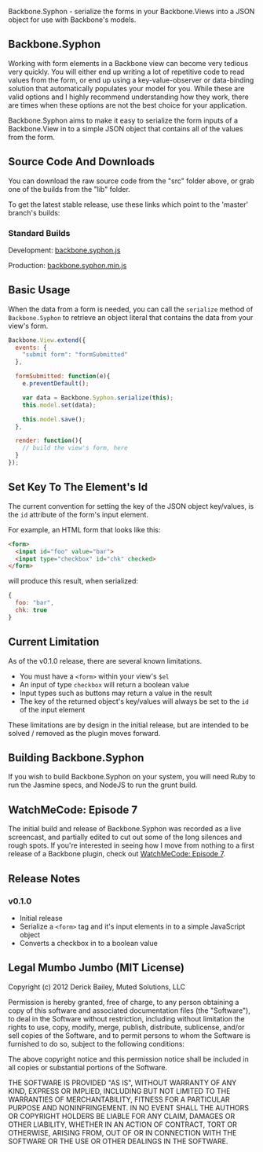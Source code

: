 Backbone.Syphon - serialize the forms in your
Backbone.Views into a JSON object for use with 
Backbone's models.

## Backbone.Syphon

Working with form elements in a Backbone view can become
very tedious very quickly. You will either end up writing
a lot of repetitive code to read values from the form,
or end up using a key-value-observer or data-binding
solution that automatically populates your model for you.
While these are valid options and I highly recommend
understanding how they work, there are times when these 
options are not the best choice for your application.

Backbone.Syphon aims to make it easy to serialize the
form inputs of a Backbone.View in to a simple JSON object
that contains all of the values from the form.

## Source Code And Downloads

You can download the raw source code from the "src" 
folder above, or grab one of the builds from the 
"lib" folder. 

To get the latest stable release, use these links 
which point to the 'master' branch's builds:

### Standard Builds

Development: [backbone.syphon.js](https://raw.github.com/derickbailey/backbone.syphon/master/lib/backbone.syphon.js)

Production: [backbone.syphon.min.js](https://raw.github.com/derickbailey/backbone.syphon/master/lib/backbone.syphon.min.js)

## Basic Usage

When the data from a form is needed, you can call the
`serialize` method of `Backbone.Syphon` to retrieve an
object literal that contains the data from your view's
form.

```js
Backbone.View.extend({
  events: {
    "submit form": "formSubmitted"
  },

  formSubmitted: function(e){
    e.preventDefault();

    var data = Backbone.Syphon.serialize(this);
    this.model.set(data);

    this.model.save();
  },

  render: function(){
    // build the view's form, here
  }
});
```

## Set Key To The Element's Id

The current convention for setting the key of the JSON
object key/values, is the `id` attribute of the form's
input element.

For example, an HTML form that looks like this:

```html
<form>
  <input id="foo" value="bar">
  <input type="checkbox" id="chk" checked>
</form>
```

will produce this result, when serialized:

```js
{
  foo: "bar",
  chk: true
}
```

## Current Limitation

As of the v0.1.0 release, there are several known
limitations.

* You must have a `<form>` within your view's `$el`
* An input of type `checkbox` will return a boolean value
* Input types such as buttons may return a value in the result
* The key of the returned object's key/values will always be set to the `id` of the input element

These limitations are by design in the initial release, but
are intended to be solved / removed as the plugin moves
forward.

## Building Backbone.Syphon

If you wish to build Backbone.Syphon on your system, you will
need Ruby to run the Jasmine specs, and NodeJS to run the
grunt build. 

## WatchMeCode: Episode 7

The initial build and release of Backbone.Syphon was recorded
as a live screencast, and partially edited to cut out some
of the long silences and rough spots. If you're interested
in seeing how I move from nothing to a first release of a
Backbone plugin, check out [WatchMeCode: Episode 7](http://watchmecode.net/backbone-plugin).

## Release Notes

### v0.1.0

* Initial release
* Serialize a `<form>` tag and it's input elements in to a simple JavaScript object
* Converts a checkbox in to a boolean value

## Legal Mumbo Jumbo (MIT License)

Copyright (c) 2012 Derick Bailey, Muted Solutions, LLC

Permission is hereby granted, free of charge, to any person obtaining a copy of this software and associated documentation files (the "Software"), to deal in the Software without restriction, including without limitation the rights to use, copy, modify, merge, publish, distribute, sublicense, and/or sell copies of the Software, and to permit persons to whom the Software is furnished to do so, subject to the following conditions:

The above copyright notice and this permission notice shall be included in all copies or substantial portions of the Software.

THE SOFTWARE IS PROVIDED "AS IS", WITHOUT WARRANTY OF ANY KIND, EXPRESS OR IMPLIED, INCLUDING BUT NOT LIMITED TO THE WARRANTIES OF MERCHANTABILITY, FITNESS FOR A PARTICULAR PURPOSE AND NONINFRINGEMENT. IN NO EVENT SHALL THE AUTHORS OR COPYRIGHT HOLDERS BE LIABLE FOR ANY CLAIM, DAMAGES OR OTHER LIABILITY, WHETHER IN AN ACTION OF CONTRACT, TORT OR OTHERWISE, ARISING FROM, OUT OF OR IN CONNECTION WITH THE SOFTWARE OR THE USE OR OTHER DEALINGS IN THE SOFTWARE.

